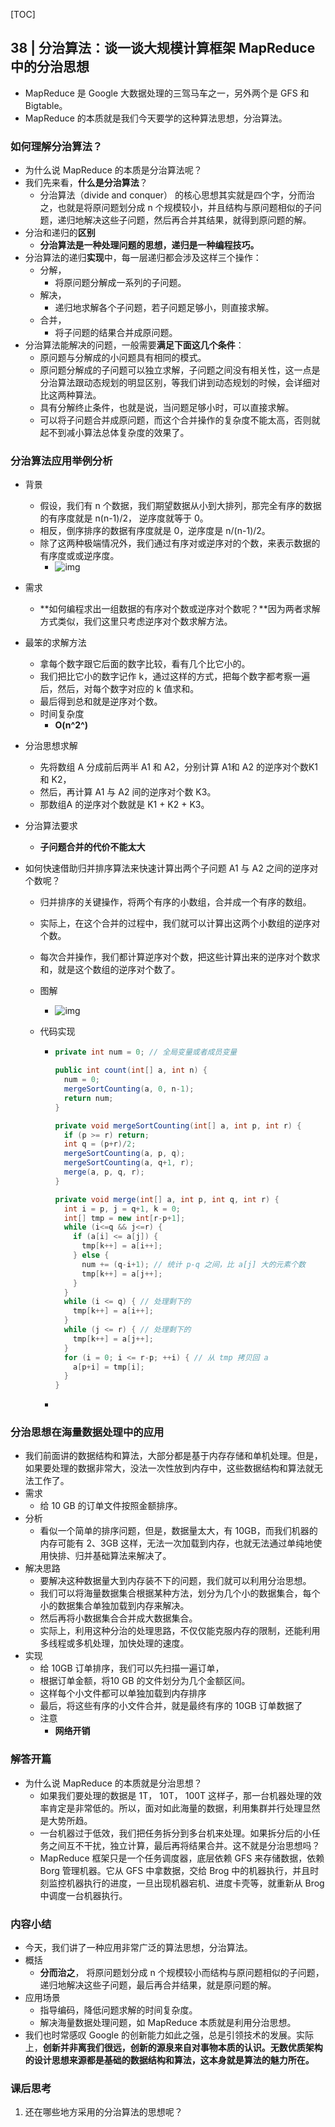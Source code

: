 [TOC]

## 38 | 分治算法：谈一谈大规模计算框架 MapReduce 中的分治思想

-   MapReduce 是 Google 大数据处理的三驾马车之一，另外两个是 GFS 和 Bigtable。
-   MapReduce 的本质就是我们今天要学的这种算法思想，分治算法。

### 如何理解分治算法？

-   为什么说 MapReduce 的本质是分治算法呢？
-   我们先来看，**什么是分治算法**？
    -   分治算法（divide and conquer） 的核心思想其实就是四个字，分而治之，也就是将原问题划分成 n 个规模较小，并且结构与原问题相似的子问题，递归地解决这些子问题，然后再合并其结果，就得到原问题的解。
-   分治和递归的**区别**
    -   **分治算法是一种处理问题的思想，递归是一种编程技巧。**
-   分治算法的递归**实现**中，每一层递归都会涉及这样三个操作：
    -   分解，
        -   将原问题分解成一系列的子问题。
    -   解决，
        -   递归地求解各个子问题，若子问题足够小，则直接求解。
    -   合并，
        -   将子问题的结果合并成原问题。
-   分治算法能解决的问题，一般需要**满足下面这几个条件**：
    -   原问题与分解成的小问题具有相同的模式。
    -   原问题分解成的子问题可以独立求解，子问题之间没有相关性，这一点是分治算法跟动态规划的明显区别，等我们讲到动态规划的时候，会详细对比这两种算法。
    -   具有分解终止条件，也就是说，当问题足够小时，可以直接求解。
    -   可以将子问题合并成原问题，而这个合并操作的复杂度不能太高，否则就起不到减小算法总体复杂度的效果了。

### 分治算法应用举例分析

-   背景

    -   假设，我们有 n 个数据，我们期望数据从小到大排列，那完全有序的数据的有序度就是 n(n-1)/2， 逆序度就等于 0。
    -   相反，倒序排序的数据有序度就是 0，逆序度是 n/(n-1)/2。
    -   除了这两种极端情况外，我们通过有序对或逆序对的个数，来表示数据的有序度或或逆序度。
        -   ![img](https://static001.geekbang.org/resource/image/f4/20/f41fd0a83bc5c5b059f7d02658179120.jpg)

-   需求

    -   **如何编程求出一组数据的有序对个数或逆序对个数呢？**因为两者求解方式类似，我们这里只考虑逆序对个数求解方法。

-   最笨的求解方法

    -   拿每个数字跟它后面的数字比较，看有几个比它小的。
    -   我们把比它小的数字记作 k，通过这样的方式，把每个数字都考察一遍后，然后，对每个数字对应的 k 值求和。
    -   最后得到总和就是逆序对个数。
    -   时间复杂度
        -   **O(n^2^)**

-   分治思想求解

    -   先将数组 A 分成前后两半 A1 和 A2，分别计算 A1和 A2 的逆序对个数K1  和 K2，
    -   然后，再计算 A1 与 A2 间的逆序对个数 K3。
    -   那数组A 的逆序对个数就是 K1 + K2 + K3。

-   分治算法要求

    -   **子问题合并的代价不能太大**

-   如何快速借助归并排序算法来快速计算出两个子问题 A1 与 A2 之间的逆序对个数呢？

    -   归并排序的关键操作，将两个有序的小数组，合并成一个有序的数组。

    -   实际上，在这个合并的过程中，我们就可以计算出这两个小数组的逆序对个数。

    -   每次合并操作，我们都计算逆序对个数，把这些计算出来的逆序对个数求和，就是这个数组的逆序对个数了。

    -   图解

        -   ![img](https://static001.geekbang.org/resource/image/e8/32/e835cab502bec3ebebab92381c667532.jpg)

    -   代码实现

        -   ```java
            private int num = 0; // 全局变量或者成员变量
            
            public int count(int[] a, int n) {
              num = 0;
              mergeSortCounting(a, 0, n-1);
              return num;
            }
            
            private void mergeSortCounting(int[] a, int p, int r) {
              if (p >= r) return;
              int q = (p+r)/2;
              mergeSortCounting(a, p, q);
              mergeSortCounting(a, q+1, r);
              merge(a, p, q, r);
            }
            
            private void merge(int[] a, int p, int q, int r) {
              int i = p, j = q+1, k = 0;
              int[] tmp = new int[r-p+1];
              while (i<=q && j<=r) {
                if (a[i] <= a[j]) {
                  tmp[k++] = a[i++];
                } else {
                  num += (q-i+1); // 统计 p-q 之间，比 a[j] 大的元素个数
                  tmp[k++] = a[j++];
                }
              }
              while (i <= q) { // 处理剩下的
                tmp[k++] = a[i++];
              }
              while (j <= r) { // 处理剩下的
                tmp[k++] = a[j++];
              }
              for (i = 0; i <= r-p; ++i) { // 从 tmp 拷贝回 a
                a[p+i] = tmp[i];
              }
            }
            
            ```

        -   

### 分治思想在海量数据处理中的应用

-   我们前面讲的数据结构和算法，大部分都是基于内存存储和单机处理。但是，如果要处理的数据非常大，没法一次性放到内存中，这些数据结构和算法就无法工作了。
-   需求
    -   给 10 GB 的订单文件按照金额排序。
-   分析
    -   看似一个简单的排序问题，但是，数据量太大，有 10GB，而我们机器的内存可能有 2、3GB 这样，无法一次加载到内存，也就无法通过单纯地使用快排、归并基础算法来解决了。
-   解决思路
    -   要解决这种数据量大到内存装不下的问题，我们就可以利用分治思想。
    -   我们可以将海量数据集合根据某种方法，划分为几个小的数据集合，每个小的数据集合单独加载到内存来解决。
    -   然后再将小数据集合合并成大数据集合。
    -   实际上，利用这种分治的处理思路，不仅仅能克服内存的限制，还能利用多线程或多机处理，加快处理的速度。
-   实现
    -   给 10GB 订单排序，我们可以先扫描一遍订单，
    -   根据订单金额，将10 GB 的文件划分为几个金额区间。
    -   这样每个小文件都可以单独加载到内存排序
    -   最后，将这些有序的小文件合并，就是最终有序的 10GB 订单数据了
    -   注意
        -   **网络开销**

### 解答开篇

-   为什么说 MapReduce 的本质就是分治思想？
    -   如果我们要处理的数据是 1T， 10T， 100T 这样子，那一台机器处理的效率肯定是非常低的。所以，面对如此海量的数据，利用集群并行处理显然是大势所趋。
    -   一台机器过于低效，我们把任务拆分到多台机来处理。如果拆分后的小任务之间互不干扰，独立计算，最后再将结果合并。这不就是分治思想吗？
    -   MapReduce 框架只是一个任务调度器，底层依赖 GFS 来存储数据，依赖 Borg 管理机器。它从 GFS 中拿数据，交给 Brog 中的机器执行，并且时刻监控机器执行的进度，一旦出现机器宕机、进度卡壳等，就重新从 Brog 中调度一台机器执行。

### 内容小结

-   今天，我们讲了一种应用非常广泛的算法思想，分治算法。
-   概括
    -   **分而治之**， 将原问题划分成 n 个规模较小而结构与原问题相似的子问题，递归地解决这些子问题，最后再合并结果，就是原问题的解。
-   应用场景
    -   指导编码，降低问题求解的时间复杂度。
    -   解决海量数据处理问题，如 MapReduce 本质就是利用分治思想。
-   我们也时常感叹 Google 的创新能力如此之强，总是引领技术的发展。实际上，**创新并非离我们很远，创新的源泉来自对事物本质的认识。无数优质架构的设计思想来源都是基础的数据结构和算法，这本身就是算法的魅力所在。**

### 课后思考

1.  还在哪些地方采用的分治算法的思想呢？

